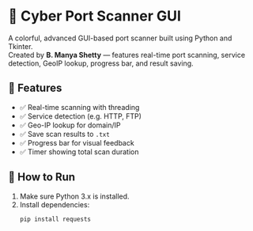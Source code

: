 # 🧠 Cyber Port Scanner GUI

A colorful, advanced GUI-based port scanner built using Python and Tkinter.  
Created by **B. Manya Shetty** — features real-time port scanning, service detection, GeoIP lookup, progress bar, and result saving.

## 🚀 Features
- ✅ Real-time scanning with threading
- ✅ Service detection (e.g. HTTP, FTP)
- ✅ Geo-IP lookup for domain/IP
- ✅ Save scan results to `.txt`
- ✅ Progress bar for visual feedback
- ✅ Timer showing total scan duration

## 🔧 How to Run

1. Make sure Python 3.x is installed.
2. Install dependencies:
   ```bash
   pip install requests
